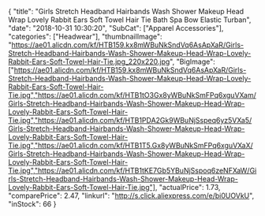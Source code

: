 {
	"title": "Girls Stretch Headband Hairbands Wash Shower Makeup Head Wrap Lovely Rabbit Ears Soft Towel Hair Tie Bath Spa Bow Elastic Turban",
	"date": "2018-10-31 10:30:20",
	"SubCat": ["Apparel Accessories"],
	"categories": ["Headwear"],
	"thumbnailImage": "https://ae01.alicdn.com/kf/HTB159.kx8mWBuNkSndVq6AsApXaR/Girls-Stretch-Headband-Hairbands-Wash-Shower-Makeup-Head-Wrap-Lovely-Rabbit-Ears-Soft-Towel-Hair-Tie.jpg_220x220.jpg",
	"BigImage": ["https://ae01.alicdn.com/kf/HTB159.kx8mWBuNkSndVq6AsApXaR/Girls-Stretch-Headband-Hairbands-Wash-Shower-Makeup-Head-Wrap-Lovely-Rabbit-Ears-Soft-Towel-Hair-Tie.jpg","https://ae01.alicdn.com/kf/HTB1tO3Gx8yWBuNkSmFPq6xguVXam/Girls-Stretch-Headband-Hairbands-Wash-Shower-Makeup-Head-Wrap-Lovely-Rabbit-Ears-Soft-Towel-Hair-Tie.jpg","https://ae01.alicdn.com/kf/HTB1PDA2Gk9WBuNjSspeq6yz5VXa5/Girls-Stretch-Headband-Hairbands-Wash-Shower-Makeup-Head-Wrap-Lovely-Rabbit-Ears-Soft-Towel-Hair-Tie.jpg","https://ae01.alicdn.com/kf/HTB1T5.Gx8yWBuNkSmFPq6xguVXaX/Girls-Stretch-Headband-Hairbands-Wash-Shower-Makeup-Head-Wrap-Lovely-Rabbit-Ears-Soft-Towel-Hair-Tie.jpg","https://ae01.alicdn.com/kf/HTB1tKE7Gb5YBuNjSspoq6zeNFXaW/Girls-Stretch-Headband-Hairbands-Wash-Shower-Makeup-Head-Wrap-Lovely-Rabbit-Ears-Soft-Towel-Hair-Tie.jpg"],
	"actualPrice": 1.73,
	"comparePrice": 2.47,
	"linkurl": "http://s.click.aliexpress.com/e/bi0UOVkU",
	"inStock": 66
}
